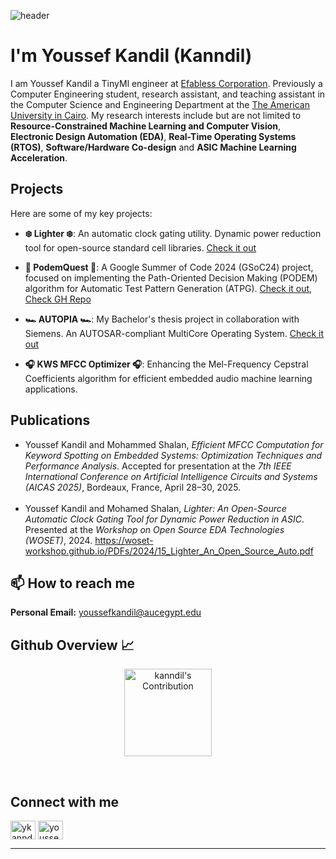 ![header](https://capsule-render.vercel.app/api?type=waving&color=gradient&height=280&section=header&text=Hi%20there%20%F0%9F%91%8B&fontSize=90)

# I'm Youssef Kandil (Kanndil)
<!--
A Research Assistant and a Computer Engineering student at the [American University in Cairo](https://aucegypt.edu). My main fields of interest are hardware and embedded systems, and I am currently a member of the [AUC Open Source Hardware Lab (AUCOHL)](https://github.com/AUCOHL). Also  as a machine/deep learning enthusiast, I'm particularly interested in the fields of object detection, image segmentation, and reinforcement learning. 
-->

I am Youssef Kandil a TinyMl engineer at [Efabless Corporation](https://efabless.com). Previously a Computer Engineering student, research assistant, and teaching assistant in the Computer Science and Engineering Department at the [The American University in Cairo](https://aucegypt.edu). My research interests include but are not limited to **Resource-Constrained Machine Learning and Computer Vision**, **Electronic Design Automation (EDA)**, **Real-Time Operating Systems (RTOS)**, **Software/Hardware Co-design** and **ASIC Machine Learning Acceleration**.


## Projects
Here are some of my key projects:


- **❄️ Lighter ❄️**: An automatic clock gating utility. Dynamic power reduction tool for open-source standard cell libraries. [Check it out](https://github.com/AUCOHL/Lighter)

- **🧪 PodemQuest 🧪**: A Google Summer of Code 2024 (GSoC24) project, focused on implementing the Path-Oriented Decision Making (PODEM) algorithm for Automatic Test Pattern Generation (ATPG). [Check it out](https://summerofcode.withgoogle.com/archive/2024/projects/dz0PI5I1), [Check GH Repo](https://github.com/kanndil/PODEM-ATPG) 

- **🏎️ AUTOPIA 🏎️**: My Bachelor's thesis project in collaboration with Siemens. An AUTOSAR-compliant MultiCore Operating System. [Check it out](https://github.com/AUTOPIA-OS)  


- **🎧 KWS MFCC Optimizer 🎧**: Enhancing the Mel-Frequency Cepstral Coefficients algorithm for efficient embedded audio machine learning applications.

## Publications

<ul>
    <li>
        Youssef Kandil and Mohammed Shalan, 
        <em>Efficient MFCC Computation for Keyword Spotting on Embedded Systems: Optimization Techniques and Performance Analysis</em>. 
        Accepted for presentation at the <em>7th IEEE International Conference on Artificial Intelligence Circuits and Systems (AICAS 2025)</em>, 
        Bordeaux, France, April 28–30, 2025.
    </li>
    <br>
    <li>
        Youssef Kandil and Mohamed Shalan, 
        <em>Lighter: An Open-Source Automatic Clock Gating Tool for Dynamic Power Reduction in ASIC</em>. 
        Presented at the <em>Workshop on Open Source EDA Technologies (WOSET)</em>, 2024. 
        <a href="https://woset-workshop.github.io/PDFs/2024/15_Lighter_An_Open_Source_Auto.pdf" target="_blank">https://woset-workshop.github.io/PDFs/2024/15_Lighter_An_Open_Source_Auto.pdf</a>
    </li>
</ul>

## 📫 How to reach me

**Personal Email:** youssefkandil@aucegypt.edu

<h2 align="left">Github Overview 📈</h2>
<p align = "center">
  <img src = "https://github-readme-stats.vercel.app/api?username=kanndil&show_icons=true&count_private=true&theme=transparent" alt = "kanndil's Contribution" height = 140 >
</p>
<br />

## Connect with me
<p align="left">
<a href="https://twitter.com/ykanndil" target="blank"><img align="center" src="https://raw.githubusercontent.com/rahuldkjain/github-profile-readme-generator/master/src/images/icons/Social/twitter.svg" alt="ykanndil" height="30" width="40" /></a>
<a href="https://linkedin.com/in/youssef-kandil-195638216" target="blank"><img align="center" src="https://raw.githubusercontent.com/rahuldkjain/github-profile-readme-generator/master/src/images/icons/Social/linked-in-alt.svg" alt="youssef-kandil-195638216" height="30" width="40" /></a>
</p>

---

